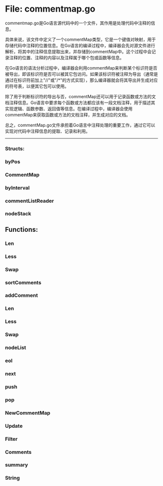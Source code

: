 # File: commentmap.go

commentmap.go是Go语言源代码中的一个文件，其作用是处理代码中注释的信息。

具体来说，该文件中定义了一个commentMap类型，它是一个键值对映射，用于存储代码中注释的位置信息。在Go语言的编译过程中，编译器会先对源文件进行解析，将其中的注释信息提取出来，并存储到commentMap中。这个过程中会记录注释的位置、注释的内容以及注释属于哪个包或函数等信息。

在Go语言的语法分析过程中，编译器会利用commentMap来判断某个标识符是否被导出，即该标识符是否可以被其它包访问。如果该标识符被注释为导出（通常是通过在标识符前加上"//"或"/*"的方式实现），那么编译器就会将其导出并生成对应的符号表，以便其它包可以使用。

除了用于判断标识符的导出与否，commentMap还可以用于记录函数或方法的文档注释信息。Go语言中要求每个函数或方法都应该有一段文档注释，用于描述其实现逻辑、函数参数、返回值等信息。在编译过程中，编译器会使用commentMap来获取函数或方法的文档注释，并生成对应的文档。

总之，commentMap.go文件承担着Go语言中注释处理的重要工作，通过它可以实现对代码中注释信息的提取、记录和利用。




---

### Structs:

### byPos





### CommentMap





### byInterval





### commentListReader





### nodeStack





## Functions:

### Len





### Less





### Swap





### sortComments





### addComment





### Len





### Less





### Swap





### nodeList





### eol





### next





### push





### pop





### NewCommentMap





### Update





### Filter





### Comments





### summary





### String





